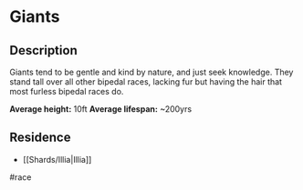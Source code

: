 # Giants

## Description
Giants tend to be gentle and kind by nature, and just seek knowledge. They stand tall over all other bipedal races, lacking fur but having the hair that most furless bipedal races do.

**Average height:** 10ft
**Average lifespan:** ~200yrs

## Residence
- [[Shards/Illia|Illia]]

#race 